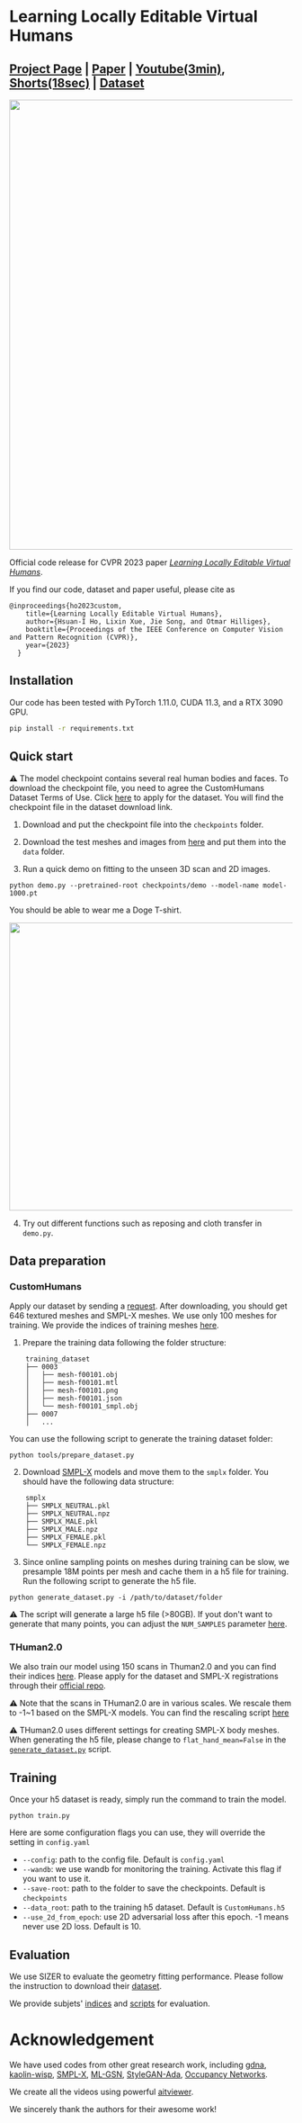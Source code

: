 # Learning Locally Editable Virtual Humans

## [Project Page](https://custom-humans.github.io/) | [Paper](https://openaccess.thecvf.com/content/CVPR2023/papers/Ho_Learning_Locally_Editable_Virtual_Humans_CVPR_2023_paper.pdf) | [Youtube(3min)](https://youtu.be/aT8ql5hB3ZM), [Shorts(18sec)](https://youtube.com/shorts/6LTXma_wn4c) | [Dataset](https://forms.gle/oY4PKUyhH6Qqd5YA9)

<img src="assets/teaser.gif" width="800"/> 

Official code release for CVPR 2023 paper [*Learning Locally Editable Virtual Humans*](https://custom-humans.github.io/).

If you find our code, dataset and paper useful, please cite as
```
@inproceedings{ho2023custom,
    title={Learning Locally Editable Virtual Humans},
    author={Hsuan-I Ho, Lixin Xue, Jie Song, and Otmar Hilliges},
    booktitle={Proceedings of the IEEE Conference on Computer Vision and Pattern Recognition (CVPR)},
    year={2023}
  }
```

## Installation
Our code has been tested with PyTorch 1.11.0, CUDA 11.3, and a RTX 3090 GPU.

```bash
pip install -r requirements.txt
```

## Quick start

⚠️ The model checkpoint contains several real human bodies and faces. To download the checkpoint file, you need to agree the CustomHumans Dataset Terms of Use. Click [here](https://forms.gle/oY4PKUyhH6Qqd5YA9) to apply for the dataset. You will find the checkpoint file in the dataset download link.

1. Download and put the checkpoint file into the `checkpoints` folder.

2. Download the test meshes and images from [here](https://files.ait.ethz.ch/projects/custom-humans/test.zip) and put them into the `data` folder.

3. Run a quick demo on fitting to the unseen 3D scan and 2D images.
```bash!
python demo.py --pretrained-root checkpoints/demo --model-name model-1000.pt
```
You should be able to wear me a Doge T-shirt.

<img src="assets/doge.gif" width="512"/> 

4. Try out different functions such as reposing and cloth transfer in `demo.py`. 

## Data preparation

### CustomHumans
Apply our dataset by sending a [request](https://forms.gle/oY4PKUyhH6Qqd5YA9). After downloading, you should get 646 textured meshes and SMPL-X meshes. We use only 100 meshes for training. We provide the indices of training meshes [here](https://github.com/custom-humans/editable-humans/blob/main/data/Custom_train.json).

1. Prepare the training data following the folder structure:
```
	training_dataset
	├── 0003
	│   ├── mesh-f00101.obj
	│   ├── mesh-f00101.mtl
	│   ├── mesh-f00101.png
	│   ├── mesh-f00101.json
	│   └── mesh-f00101_smpl.obj
	├── 0007
	│   ...

```
You can use the following script to generate the training dataset folder:
```bash!
python tools/prepare_dataset.py
```

2. Download [SMPL-X](https://smpl-x.is.tue.mpg.de/) models and move them to the `smplx` folder.
You should have the following data structure:
```
	smplx
	├── SMPLX_NEUTRAL.pkl
	├── SMPLX_NEUTRAL.npz
	├── SMPLX_MALE.pkl
	├── SMPLX_MALE.npz
	├── SMPLX_FEMALE.pkl
	└── SMPLX_FEMALE.npz
```
3. Since online sampling points on meshes during training can be slow, we presample 18M points per mesh and cache them in a h5 file for training. Run the following script to generate the h5 file.

```bash!
python generate_dataset.py -i /path/to/dataset/folder
```

⚠️ The script will generate a large h5 file (>80GB). If yout don't want to generate that many points, you can adjust the `NUM_SAMPLES` parameter [here](https://github.com/custom-humans/editable-humans/blob/main/generate_dataset.py#L18).

### THuman2.0

We also train our model using 150 scans in Thuman2.0 and you can find their indices [here](https://github.com/custom-humans/editable-humans/blob/main/data/THUMAN_train.json). Please apply for the dataset and SMPL-X registrations through their [official repo](https://github.com/ytrock/THuman2.0-Dataset).

⚠️ Note that the scans in THuman2.0 are in various scales. We rescale them to -1~1 based on the SMPL-X models. You can find the rescaling script [here](https://github.com/custom-humans/editable-humans/blob/main/tools/align_thuman.py)

⚠️ THuman2.0 uses different settings for creating SMPL-X body meshes. When generating the h5 file, please change to `flat_hand_mean=False` in the [`generate_dataset.py`](https://github.com/custom-humans/editable-humans/blob/main/generate_dataset.py#L42) script.

## Training

Once your h5 dataset is ready, simply run the command to train the model. 
```
python train.py 
```
Here are some configuration flags you can use, they will override the setting in `config.yaml`
* `--config`: path to the config file. Default is `config.yaml`
* `--wandb`: we use wandb for monitoring the training. Activate this flag if you want to use it.
* `--save-root`: path to the folder to save the checkpoints. Default is `checkpoints`
* `--data_root`: path to the training h5 dataset. Default is `CustomHumans.h5`
* `--use_2d_from_epoch`: use 2D adversarial loss after this epoch. -1 means never use 2D loss. Default is 10.

## Evaluation

We use SIZER to evaluate the geometry fitting performance. Please follow the instruction to download their [dataset](https://github.com/garvita-tiwari/sizer).

We provide subjets' [indices](https://github.com/custom-humans/editable-humans/blob/main/data/SIZER_test.json) and [scripts](https://github.com/custom-humans/editable-humans/blob/main/tools/evaluate.py) for evaluation. 

# Acknowledgement
We have used codes from other great research work, including [gdna](https://github.com/xuchen-ethz/gdna), [kaolin-wisp](https://github.com/NVIDIAGameWorks/kaolin-wisp), [SMPL-X](https://github.com/vchoutas/smplx), [ML-GSN](https://github.com/apple/ml-gsn/), [StyleGAN-Ada](https://github.com/NVlabs/stylegan2-ada-pytorch), [Occupancy Networks](https://github.com/autonomousvision/occupancy_networks). 

We create all the videos using powerful [aitviewer](https://eth-ait.github.io/aitviewer/).

We sincerely thank the authors for their awesome work!

